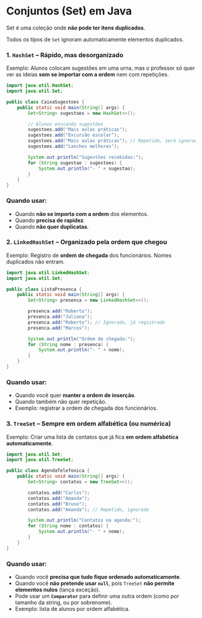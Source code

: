 # Conjuntos (Set) em Java

Set é uma coleção onde **não pode ter itens duplicados**.

Todos os tipos de `Set` ignoram automaticamente elementos duplicados.

### 1. `HashSet` – Rápido, mas desorganizado

Exemplo: Alunos colocam sugestões em uma urna, mas o professor só quer ver as ideias **sem se importar com a ordem** nem com repetições.

```java
import java.util.HashSet;
import java.util.Set;

public class CaixaSugestoes {
    public static void main(String[] args) {
        Set<String> sugestoes = new HashSet<>();

        // Alunos enviando sugestões
        sugestoes.add("Mais aulas práticas");
        sugestoes.add("Excursão escolar");
        sugestoes.add("Mais aulas práticas"); // Repetido, será ignorado
        sugestoes.add("Lanches melhores");

        System.out.println("Sugestões recebidas:");
        for (String sugestao : sugestoes) {
            System.out.println("- " + sugestao);
        }
    }
}
```

### Quando usar:

- Quando **não se importa com a ordem** dos elementos.
- Quando **precisa de rapidez**.
- Quando **não quer duplicatas**.

### 2. `LinkedHashSet` – Organizado pela ordem que chegou

Exemplo: Registro de **ordem de chegada** dos funcionários. Nomes duplicados não entram.

```java
import java.util.LinkedHashSet;
import java.util.Set;

public class ListaPresenca {
    public static void main(String[] args) {
        Set<String> presenca = new LinkedHashSet<>();

        presenca.add("Roberto");
        presenca.add("Juliana");
        presenca.add("Roberto"); // Ignorado, já registrado
        presenca.add("Marcos");

        System.out.println("Ordem de chegada:");
        for (String nome : presenca) {
            System.out.println("- " + nome);
        }
    }
}
```

### Quando usar:

- Quando você quer **manter a ordem de inserção**.
- Quando também não quer repetição.
- Exemplo: registrar a ordem de chegada dos funcionários.

### 3. `TreeSet` – Sempre em ordem alfabética (ou numérica)

Exemplo: Criar uma lista de contatos que já fica **em ordem alfabética automaticamente**.

```java
import java.util.Set;
import java.util.TreeSet;

public class AgendaTelefonica {
    public static void main(String[] args) {
        Set<String> contatos = new TreeSet<>();

        contatos.add("Carlos");
        contatos.add("Amanda");
        contatos.add("Bruno");
        contatos.add("Amanda"); // Repetido, ignorado

        System.out.println("Contatos na agenda:");
        for (String nome : contatos) {
            System.out.println("- " + nome);
        }
    }
}
```

### Quando usar:

- Quando você **precisa que tudo fique ordenado automaticamente**.
- Quando você **não pretende usar `null`**, pois `TreeSet` **não permite elementos nulos** (lança exceção).
- Pode usar um **`Comparator`** para definir uma outra ordem (como por tamanho da string, ou por sobrenome).
- Exemplo: lista de alunos por ordem alfabética.
